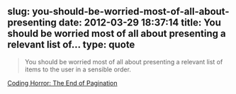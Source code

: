 slug: you-should-be-worried-most-of-all-about-presenting
date: 2012-03-29 18:37:14
title: You should be worried most of all about presenting a relevant list of...
type: quote
---

> You should be worried most of all about presenting a relevant list of items to the user in a sensible order.

[Coding Horror: The End of Pagination](http://www.codinghorror.com/blog/2012/03/the-end-of-pagination.html)

